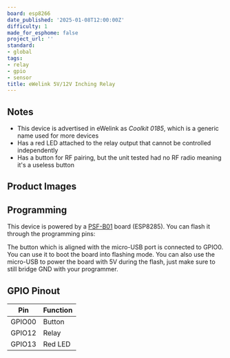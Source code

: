 ```yaml
---
board: esp8266
date_published: '2025-01-08T12:00:00Z'
difficulty: 1
made_for_esphome: false
project_url: ''
standard:
- global
tags:
- relay
- gpio
- sensor
title: eWelink 5V/12V Inching Relay
---
```


## Notes

- This device is advertised in eWelink as _Coolkit 0185_, which is a generic name used for more devices
- Has a red LED attached to the relay output that cannot be controlled independently
- Has a button for RF pairing, but the unit tested had no RF radio meaning it's a useless button

## Product Images

## Programming

This device is powered by a [PSF-B01](https://templates.blakadder.com/PSF-B.html) board (ESP8285). You can flash it through the programming pins:

The button which is aligned with the micro-USB port is connected to GPIO0. You can use it to boot the board into flashing mode.
You can also use the micro-USB to power the board with 5V during the flash, just make sure to still bridge GND with your programmer.

## GPIO Pinout

| Pin    | Function |
| ------ | ---------|
| GPIO00 | Button   |
| GPIO12 | Relay    |
| GPIO13 | Red LED  |